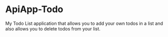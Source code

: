# ApiApp-Todo
My Todo List 
 application that allows you to add your own todos in a list and also allows you to delete todos from your list. 

